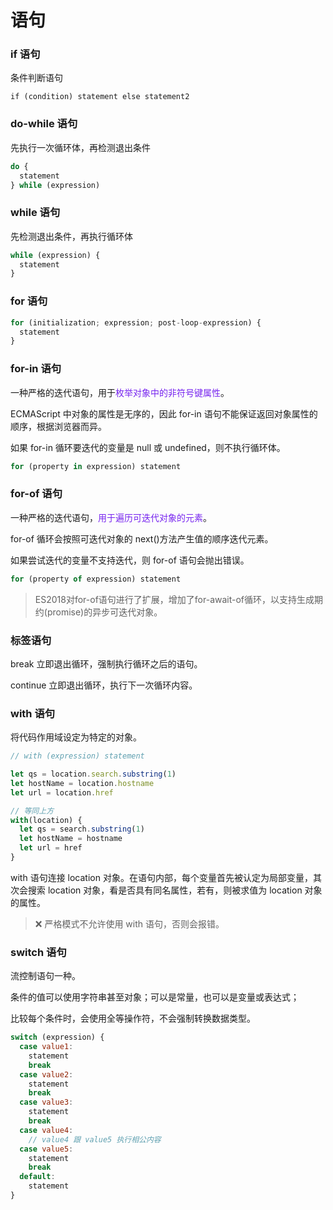 
# 语句

### if 语句

条件判断语句

`if (condition) statement else statement2`

### do-while 语句

先执行一次循环体，再检测退出条件

```javascript
do {
  statement
} while (expression)
```

### while 语句

先检测退出条件，再执行循环体

```javascript
while (expression) {
  statement
}
```

### for 语句

```javascript
for (initialization; expression; post-loop-expression) {
  statement
}
```

### for-in 语句

一种严格的迭代语句，用于<span style="color: #7623ef;">枚举对象中的非符号键属性</span>。

ECMAScript 中对象的属性是无序的，因此 for-in 语句不能保证返回对象属性的顺序，根据浏览器而异。

如果 for-in 循环要迭代的变量是 null 或 undefined，则不执行循环体。

```javascript
for (property in expression) statement
```

### for-of 语句

一种严格的迭代语句，<span style="color: #7623ef;">用于遍历可迭代对象的元素</span>。

for-of 循环会按照可迭代对象的 next()方法产生值的顺序迭代元素。

如果尝试迭代的变量不支持迭代，则 for-of 语句会抛出错误。

```javascript
for (property of expression) statement
```

> ES2018对for-of语句进行了扩展，增加了for-await-of循环，以支持生成期约(promise)的异步可迭代对象。

### 标签语句

break 立即退出循环，强制执行循环之后的语句。

continue 立即退出循环，执行下一次循环内容。

### with 语句

将代码作用域设定为特定的对象。

```javascript
// with (expression) statement

let qs = location.search.substring(1)
let hostName = location.hostname
let url = location.href

// 等同上方
with(location) {
  let qs = search.substring(1)
  let hostName = hostname
  let url = href
}
```

with 语句连接 location 对象。在语句内部，每个变量首先被认定为局部变量，其次会搜索 location 对象，看是否具有同名属性，若有，则被求值为 location 对象的属性。

> ❌ 严格模式不允许使用 with 语句，否则会报错。

### switch 语句

流控制语句一种。

条件的值可以使用字符串甚至对象；可以是常量，也可以是变量或表达式；

比较每个条件时，会使用全等操作符，不会强制转换数据类型。

```javascript
switch (expression) {
  case value1:
    statement
    break
  case value2:
    statement
    break
  case value3:
    statement
    break
  case value4:
    // value4 跟 value5 执行相公内容
  case value5:
    statement
    break
  default:
    statement
}
```
